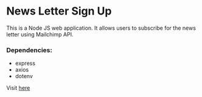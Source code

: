 # News Letter Sign Up

This is a Node JS web application. It allows users to subscribe for the news letter using Mailchimp API.

### Dependencies: 
- express
- axios
- dotenv

Visit [here](https://zero-cool-coding-news-letter.herokuapp.com/)